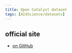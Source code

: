 ```yaml
---
title: Open Catalyst dataset
tags: [AI4Science/datasets]
---
```




## official site
- [on GitHub](https://github.com/Open-Catalyst-Project/ocp/blob/main/DATASET.md)





